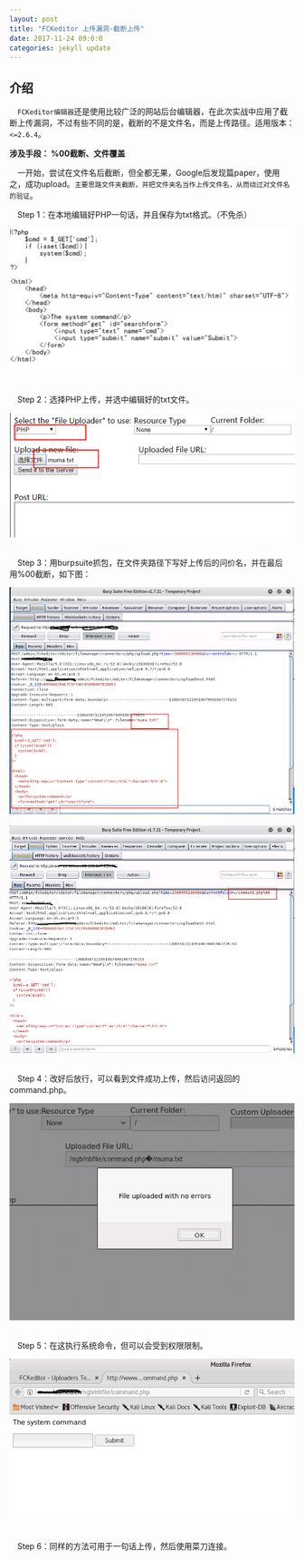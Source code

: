 ```yaml
---
layout: post
title: "FCKeditor 上传漏洞-截断上传"
date: 2017-11-24 09:0:0
categories: jekyll update
---
```


## 介绍
&emsp;`FCKeditor编辑器`还是使用比较广泛的网站后台编辑器，在此次实战中应用了截断上传漏洞，不过有些不同的是，截断的不是文件名，而是上传路径。适用版本：`<=2.6.4`。

**涉及手段： %00截断、文件覆盖**

&emsp;一开始，尝试在文件名后截断，但全都无果，Google后发现篇paper，使用之，成功upload。`主要思路文件夹截断，并把文件夹名当作上传文件名，从而绕过对文件名的验证`。

&emsp;Step 1：在本地编辑好PHP一句话，并且保存为txt格式。（不免杀）
<div align="center">
    <img src="/images/posts/shizhan/1.png" >  
</div>

&emsp;Step 2：选择PHP上传，并选中编辑好的txt文件。
<div align="center">
    <img src="/images/posts/shizhan/2.png" >  
</div>

&emsp;Step 3：用burpsuite抓包，在文件夹路径下写好上传后的问价名，并在最后用%00截断，如下图：
<div align="center">
    <img src="/images/posts/shizhan/3.png" >  
</div>

<div align="center">
    <img src="/images/posts/shizhan/4.png" >  
</div>

&emsp;Step 4：改好后放行，可以看到文件成功上传，然后访问返回的command.php。
<div align="center">
    <img src="/images/posts/shizhan/5.png" >  
</div>

&emsp;Step 5：在这执行系统命令，但可以会受到权限限制。
<div align="center">
    <img src="/images/posts/shizhan/6.png" >  
</div>

&emsp;Step 6：同样的方法可用于一句话上传，然后使用菜刀连接。